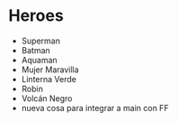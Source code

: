 # Heroes

* Superman
* Batman
* Aquaman
* Mujer Maravilla
* Linterna Verde
* Robin
* Volcán Negro
* nueva cosa para integrar a main con FF

